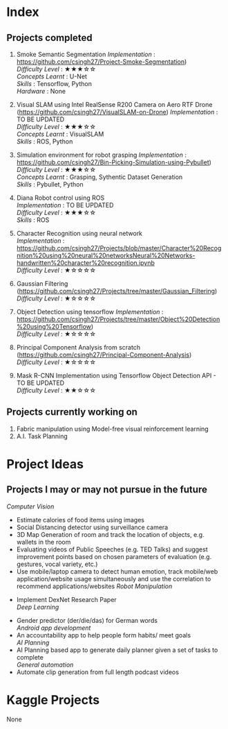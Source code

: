 # Index
## Projects completed  
1. Smoke Semantic Segmentation
*Implementation* : https://github.com/csingh27/Project-Smoke-Segmentation)  
*Difficulty Level* : ★★★☆☆  
*Concepts Learnt* : U-Net  
*Skills* : Tensorflow, Python  
*Hardware* : None  
  
2. Visual SLAM using Intel RealSense R200 Camera on Aero RTF Drone (https://github.com/csingh27/VisualSLAM-on-Drone)
*Implementation* : TO BE UPDATED  
*Difficulty Level* : ★★★☆☆  
*Concepts Learnt* : VisualSLAM  
*Skills* : ROS, Python  
  
3. Simulation environment for robot grasping
*Implementation* : https://github.com/csingh27/Bin-Picking-Simulation-using-Pybullet)  
*Difficulty Level* : ★★★☆☆  
*Concepts Learnt* : Grasping, Sythentic Dataset Generation  
*Skills* : Pybullet, Python  
  
4. Diana Robot control using ROS  
*Implementation* : TO BE UPDATED  
*Difficulty Level* : ★★★☆☆  
*Skills* : ROS  
  
5. Character Recognition using neural network   
*Implementation* : https://github.com/csingh27/Projects/blob/master/Character%20Recognition%20using%20neural%20networksNeural%20Networks-handwritten%20character%20recognition.ipynb  
*Difficulty Level* : ★☆☆☆☆  
6. Gaussian Filtering (https://github.com/csingh27/Projects/tree/master/Gaussian_Filtering)  
*Difficulty Level* : ★☆☆☆☆  
  
7. Object Detection using tensorflow 
*Implementation* : https://github.com/csingh27/Projects/tree/master/Object%20Detection%20using%20Tensorflow)  
*Difficulty Level* : ★☆☆☆☆  

8. Principal Component Analysis from scratch (https://github.com/csingh27/Principal-Component-Analysis)   
*Difficulty Level* : ★☆☆☆☆  

9. Mask R-CNN Implementation using Tensorflow Object Detection API - TO BE UPDATED  
*Difficulty Level* : ★★☆☆☆  

## Projects currently working on  
1. Fabric manipulation using Model-free visual reinforcement learning  
2. A.I. Task Planning  
  
# Project Ideas  
## Projects I may or may not pursue in the future  
*Computer Vision*  
- Estimate calories of food items using images  
- Social Distancing detector using surveillance camera  
- 3D Map Generation of room and track the location of objects, e.g. wallets in the room 
- Evaluating videos of Public Speeches (e.g. TED Talks) and suggest improvement points based
on chosen parameters of evaluation (e.g. gestures, vocal variety, etc.)
- Use mobile/laptop camera to detect human emotion, track mobile/web application/website usage
simultaneously and use the correlation to recommend applications/websites
*Robot Manipulation*  
* Implement DexNet Research Paper   
*Deep Learning*  
- Gender predictor (der/die/das) for German words  
*Android app development*  
- An accountability app to help people form habits/ meet goals  
*AI Planning*  
- AI Planning based app to generate daily planner given a set of tasks to complete  
*General automation*  
- Automate clip generation from full length podcast videos  

# Kaggle Projects  
None  
